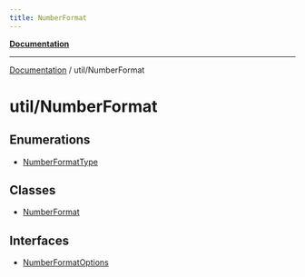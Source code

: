 ```yaml
---
title: NumberFormat
---
```

[**Documentation**](../../index.md)

***

[Documentation](../../index.md) / util/NumberFormat

# util/NumberFormat

## Enumerations

- [NumberFormatType](enumerations/NumberFormatType.md)

## Classes

- [NumberFormat](classes/NumberFormat.md)

## Interfaces

- [NumberFormatOptions](interfaces/NumberFormatOptions.md)
